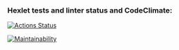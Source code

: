 ### Hexlet tests and linter status and CodeClimate:
[![Actions Status](https://github.com/Kirillovich/php-project-lvl1/workflows/hexlet-check/badge.svg)](https://github.com/Kirillovich/php-project-lvl1/actions)

[![Maintainability](https://api.codeclimate.com/v1/badges/3a47cbd5cf37ae68521d/maintainability)](https://codeclimate.com/github/Kirillovich/php-project-lvl1/maintainability)
